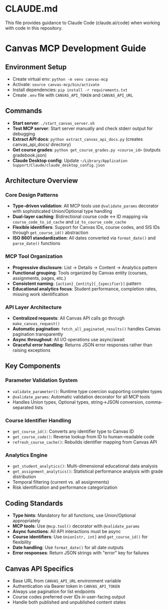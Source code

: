 # CLAUDE.md

This file provides guidance to Claude Code (claude.ai/code) when working with code in this repository.

# Canvas MCP Development Guide

## Environment Setup
- Create virtual env: `python -m venv canvas-mcp`
- Activate: `source canvas-mcp/bin/activate`
- Install dependencies: `pip install -r requirements.txt`
- Create `.env` file with `CANVAS_API_TOKEN` and `CANVAS_API_URL`

## Commands
- **Start server**: `./start_canvas_server.sh`
- **Test MCP server**: Start server manually and check stderr output for debugging
- **Extract API docs**: `python extract_canvas_api_docs.py` (creates canvas_api_docs/ directory)
- **Get course grades**: `python get_course_grades.py <course_id>` (outputs gradebook.json)
- **Claude Desktop config**: Update `~/Library/Application Support/Claude/claude_desktop_config.json`

## Architecture Overview

### Core Design Patterns
- **Type-driven validation**: All MCP tools use `@validate_params` decorator with sophisticated Union/Optional type handling
- **Dual-layer caching**: Bidirectional course code ↔ ID mapping via `course_code_to_id_cache` and `id_to_course_code_cache`
- **Flexible identifiers**: Support for Canvas IDs, course codes, and SIS IDs through `get_course_id()` abstraction
- **ISO 8601 standardization**: All dates converted via `format_date()` and `parse_date()` functions

### MCP Tool Organization
- **Progressive disclosure**: List → Details → Content → Analytics pattern
- **Functional grouping**: Tools organized by Canvas entity (courses, assignments, pages, etc.)
- **Consistent naming**: `{action}_{entity}[_{specifier}]` pattern
- **Educational analytics focus**: Student performance, completion rates, missing work identification

### API Layer Architecture
- **Centralized requests**: All Canvas API calls go through `make_canvas_request()`
- **Automatic pagination**: `fetch_all_paginated_results()` handles Canvas pagination transparently  
- **Async throughout**: All I/O operations use async/await
- **Graceful error handling**: Returns JSON error responses rather than raising exceptions

## Key Components

### Parameter Validation System
- `validate_parameter()`: Runtime type coercion supporting complex types
- `@validate_params`: Automatic validation decorator for all MCP tools
- Handles Union types, Optional types, string→JSON conversion, comma-separated lists

### Course Identifier Handling
- `get_course_id()`: Converts any identifier type to Canvas ID
- `get_course_code()`: Reverse lookup from ID to human-readable code
- `refresh_course_cache()`: Rebuilds identifier mapping from Canvas API

### Analytics Engine
- `get_student_analytics()`: Multi-dimensional educational data analysis
- `get_assignment_analytics()`: Statistical performance analysis with grade distribution
- Temporal filtering (current vs. all assignments)
- Risk identification and performance categorization

## Coding Standards
- **Type hints**: Mandatory for all functions, use Union/Optional appropriately
- **MCP tools**: Use `@mcp.tool()` decorator with `@validate_params`
- **Async functions**: All API interactions must be async
- **Course identifiers**: Use `Union[str, int]` and `get_course_id()` for flexibility
- **Date handling**: Use `format_date()` for all date outputs
- **Error responses**: Return JSON strings with "error" key for failures

## Canvas API Specifics
- Base URL from `CANVAS_API_URL` environment variable
- Authentication via Bearer token in `CANVAS_API_TOKEN`
- Always use pagination for list endpoints
- Course codes preferred over IDs in user-facing output
- Handle both published and unpublished content states